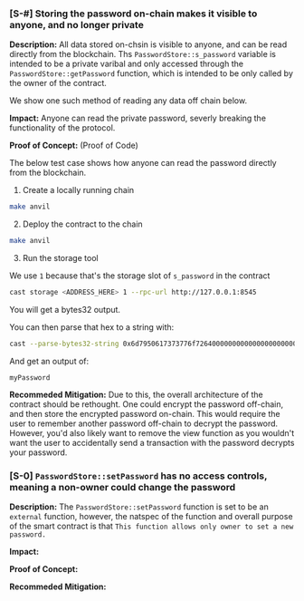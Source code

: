 ### [S-#] Storing the password on-chain makes it visible to anyone, and no longer private

**Description:** All data stored on-chsin is visible to anyone, and can be read directly from the blockchain. Ths `PasswordStore::s_password` variable is intended to be a private varibal and only accessed through the `PasswordStore::getPassword` function, which is intended to be only called by the owner of the contract.

We show one such method of reading any data off chain below.


**Impact:** Anyone can read the private password, severly breaking the functionality of the protocol.


**Proof of Concept:** (Proof of Code)

The below test case shows how anyone can read the password directly from the blockchain.

1. Create a locally running chain
```bash
make anvil
```

2. Deploy the contract to the chain

```bash
make anvil
```

3. Run the storage tool

We use `1` because that's the storage slot of `s_password` in the contract

```bash
cast storage <ADDRESS_HERE> 1 --rpc-url http://127.0.0.1:8545
```
You will get a bytes32 output.

You can then parse that hex to a string with:

```bash
cast --parse-bytes32-string 0x6d7950617373776f726400000000000000000000000000000000000000000014
```
And get an output of:

```
myPassword
```


**Recommeded Mitigation:** Due to this, the overall architecture of the contract should be rethought. One could encrypt the password off-chain, and then store the encrypted password on-chain. This would require the user to remember another password off-chain to decrypt the password. However, you'd also likely want to remove the view function as you wouldn't want the user to accidentally send a transaction with the password decrypts your password.



### [S-0] `PasswordStore::setPassword` has no access controls, meaning a non-owner could change the password

**Description:** The `PasswordStore::setPassword` function is set to be an `external` function, however, the natspec of the function and overall purpose of the smart contract is that `This function allows only owner to set a new password.`


**Impact:**


**Proof of Concept:**


**Recommeded Mitigation:**